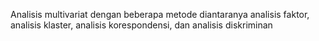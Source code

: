 Analisis multivariat dengan beberapa metode diantaranya analisis faktor, analisis klaster, analisis korespondensi, dan analisis diskriminan
